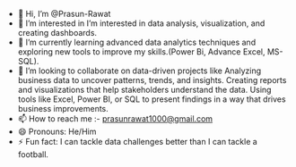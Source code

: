 - 👋 Hi, I’m @Prasun-Rawat
- 👀 I’m interested in  I’m interested in data analysis, visualization, and creating dashboards.
- 🌱 I’m currently learning advanced data analytics techniques and exploring new tools to improve my skills.(Power Bi, Advance Excel, MS-SQL).
- 💞️ I’m looking to collaborate on data-driven projects like Analyzing business data to uncover patterns, trends, and insights.
Creating reports and visualizations that help stakeholders understand the data.
Using tools like Excel, Power BI, or SQL to present findings in a way that drives business improvements.
- 📫 How to reach me :- prasunrawat1000@gmail.com
- 😄 Pronouns: He/Him
- ⚡ Fun fact: I can tackle data challenges better than I can tackle a football.

<!---
Prasun-Rawat/Prasun-Rawat is a ✨ special ✨ repository because its `README.md` (this file) appears on your GitHub profile.
You can click the Preview link to take a look at your changes.
--->

